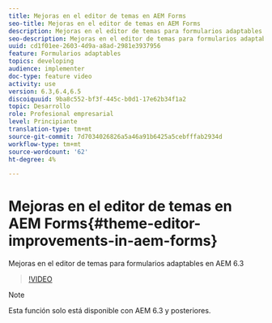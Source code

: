 ```yaml
---
title: Mejoras en el editor de temas en AEM Forms
seo-title: Mejoras en el editor de temas en AEM Forms
description: Mejoras en el editor de temas para formularios adaptables en AEM 6.3
seo-description: Mejoras en el editor de temas para formularios adaptables en AEM 6.3
uuid: cd1f01ee-2603-4d9a-a8ad-2981e3937956
feature: Formularios adaptables
topics: developing
audience: implementer
doc-type: feature video
activity: use
version: 6.3,6.4,6.5
discoiquuid: 9ba8c552-bf3f-445c-b0d1-17e62b34f1a2
topic: Desarrollo
role: Profesional empresarial
level: Principiante
translation-type: tm+mt
source-git-commit: 7d7034026826a5a46a91b6425a5cebfffab2934d
workflow-type: tm+mt
source-wordcount: '62'
ht-degree: 4%

---
```



# Mejoras en el editor de temas en AEM Forms{#theme-editor-improvements-in-aem-forms}

Mejoras en el editor de temas para formularios adaptables en AEM 6.3

>[!VIDEO](https://video.tv.adobe.com/v/19497?quality=9&learn=on)

>[!NOTE]
>
>Esta función solo está disponible con AEM 6.3 y posteriores.

